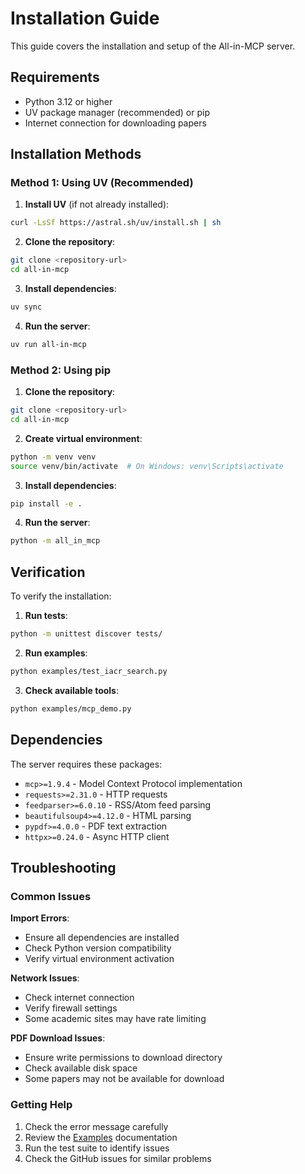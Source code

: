 # Installation Guide

This guide covers the installation and setup of the All-in-MCP server.

## Requirements

- Python 3.12 or higher
- UV package manager (recommended) or pip
- Internet connection for downloading papers

## Installation Methods

### Method 1: Using UV (Recommended)

1. **Install UV** (if not already installed):

```bash
curl -LsSf https://astral.sh/uv/install.sh | sh
```

2. **Clone the repository**:

```bash
git clone <repository-url>
cd all-in-mcp
```

3. **Install dependencies**:

```bash
uv sync
```

4. **Run the server**:

```bash
uv run all-in-mcp
```

### Method 2: Using pip

1. **Clone the repository**:

```bash
git clone <repository-url>
cd all-in-mcp
```

2. **Create virtual environment**:

```bash
python -m venv venv
source venv/bin/activate  # On Windows: venv\Scripts\activate
```

3. **Install dependencies**:

```bash
pip install -e .
```

4. **Run the server**:

```bash
python -m all_in_mcp
```

## Verification

To verify the installation:

1. **Run tests**:

```bash
python -m unittest discover tests/
```

2. **Run examples**:

```bash
python examples/test_iacr_search.py
```

3. **Check available tools**:

```bash
python examples/mcp_demo.py
```

## Dependencies

The server requires these packages:

- `mcp>=1.9.4` - Model Context Protocol implementation
- `requests>=2.31.0` - HTTP requests
- `feedparser>=6.0.10` - RSS/Atom feed parsing
- `beautifulsoup4>=4.12.0` - HTML parsing
- `pypdf>=4.0.0` - PDF text extraction
- `httpx>=0.24.0` - Async HTTP client

## Troubleshooting

### Common Issues

**Import Errors**:

- Ensure all dependencies are installed
- Check Python version compatibility
- Verify virtual environment activation

**Network Issues**:

- Check internet connection
- Verify firewall settings
- Some academic sites may have rate limiting

**PDF Download Issues**:

- Ensure write permissions to download directory
- Check available disk space
- Some papers may not be available for download

### Getting Help

1. Check the error message carefully
2. Review the [Examples](examples.md) documentation
3. Run the test suite to identify issues
4. Check the GitHub issues for similar problems

